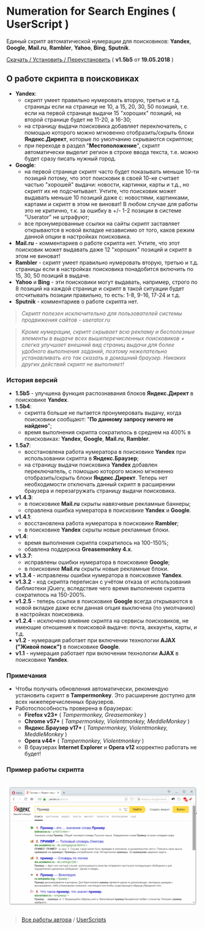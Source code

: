 # Numeration for Search Engines ( UserScript )
Единый скрипт автоматической нумерации для поисковиков: **Yandex**, **Google**, **Mail.ru**, **Rambler**, **Yahoo**, **Bing**, **Sputnik**.

[Скачать / Установить / Переустановить](https://github.com/Eric-Draven/userscripts/raw/master/se-numeration/se-numeration.user.js) ( **v1.5b5** от **19.05.2018** )

## О работе скрипта в поисковиках
* **Yandex**:
  * скрипт умеет правильно нумеровать вторую, третью и т.д. страницы если на странице не 10, а 15, 20, 30, 50 позиций, т.е. если на первой странице выдачи 15 "хороших" позиций, на второй странице будет не 11-20, а 16-30;
  * на страницу выдачи поисковика добавляет переключатель, с помощью которого можно мгновенно отобразить/скрыть блоки **Яндекс.Директ**, которые по умолчанию скрываются скриптом;
  * при переходе в раздел "**Местоположение**", скрипт автоматически выделит регион в строке ввода текста, т.е. можно будет сразу писать нужный город.
* **Google**:
  * на первой странице скрипт часто будет показывать меньше 10-ти позиций потому, что этот поисковик в своей 10-ке считает частью "хорошей" выдачи: новости, картинки, карты и т.д., но скрипт их не подсчитывает. Учтите, что поисковик может выдавать меньше 10 позиций даже с: новостями, картинками, картами и скрипт в этом не виноват! В любом случае для работы это не критично, т.к. за ошибку в +/- 1-2 позиции в системе "Userator" не штрафуют;
  * все пронумерованные ссылки на сайты скрипт заставляет открываются в новой вкладке независимо от того, каков режим данной опции в настройках поисковика.
* **Mail.ru** - комментариев о работе скрипта нет. Учтите, что этот поисковик может выдавать даже 12 "хороших" позиций и скрипт в этом не виноват!
* **Rambler** - скрипт умеет правильно нумеровать вторую, третью и т.д. страницы если в настройках поисковика понадобится включить по 15, 30, 50 позиций в выдаче.
* **Yahoo** и **Bing** - эти поисковики могут выдавать, например, строго по 8 позиций на каждой странице и скрипт в такой ситуации будет отсчитывать позиции правильно, то есть: 1-8, 9-16, 17-24 и т.д.
* **Sputnik** - комментариев о работе скрипта нет.

> _Скрипт полезен исключительно для пользователей системы продвижения сайтов - userator.ru_

> _Кроме нумерации, скрипт скрывает всю рекламу и бесполезные элементы в выдаче всех вышеперечисленных поисковиков + слегка улучшает внешний вид страниц выдачи для более удобного выполнения заданий, поэтому нежелательно устанавливать его так сказать в домашний браузер. Никаких других действий скрипт не выполняет!_

### История версий
* **1.5b5** - улучшена функция распознавания блоков **Яндекс.Директ** в поисковике **Yandex**.
* **1.5b4**:
  * скрипта больше не пытается пронумеровать выдачу, когда поисковики сообщают: "**По данному запросу ничего не найдено**";
  * время выполнения скрипта сократилось в среднем на 400% в поисковиках: **Yandex**, **Google**, **Mail.ru**, **Rambler**.
* **1.5a7**:
  * восстановлена работа нумератора в поисковике **Yandex** при использовании скрипта в **Яндекс.Браузер**;
  * на страницу выдачи поисковика **Yandex** добавлен переключатель, с помощью которого можно мгновенно отобразить/скрыть блоки **Яндекс.Директ**. Теперь нет необходимости отключать данный скрипт в расширении браузера и перезагружать страницу выдачи поисковика.
* **v1.4.3**:
  * в поисковике **Mail.ru** скрыты навязчивые рекламные баннеры;
  * справлена ошибка нумератора в поисковике **Yandex** и **Google**.
* **v1.4.1**:
  * восстановлена работа нумератора в поисковике **Rambler**;
  * в поисковике **Yandex** скрыты новые рекламные блоки.
* **v1.4**:
  * время выполнения скрипта сократилось на 100-150%;
  * обавлена поддержка **Greasemonkey 4.x**.
* **v1.3.7**:
  * исправлены ошибки нумератора в поисковике **Google**;
  * в поисковике **Mail.ru** скрыты новые рекламные блоки.
* **v1.3.4** - исправлены ошибки нумератора в поисковике **Yandex**.
* **v1.3.2** - код скрипта переписан с учётом отказа от использования библиотеки jQuery, вследствие чего время выполнения скрипта сократилось на 150-200%.
* **v1.2.5** - теперь ссылки в поисковике **Google** всегда открываются в новой вкладке даже если данная опция выключена (по умолчанию) в настройках поисковика. 
* **v1.2.4** - исключено влияние скрипта на сервисы поисковиков, не имеющие отношения к поисковой выдаче: почта, аккаунты, карты, и т.д.
* **v1.2** - нумерация работает при включении технологии **AJAX ("Живой поиск")** в поисковике **Google**.
* **v1.1** - нумерация работает при включении технологии **AJAX** в поисковике **Yandex**.

### Примечания
* Чтобы получать обновления автоматически, рекомендую установить скрипт в **Tampermonkey**. Это расширение доступно для всех нижеперечисленных браузеров.
* Работоспособность проверена в браузерах:
  * **Firefox v23+** ( _Tampermonkey, Greasemonkey_ )
  * **Chrome v57+** ( _Tampermonkey, Violentmonkey, MeddleMonkey_ )
  * **Яндекс.Браузер v17+** ( _Tampermonkey, Violentmonkey, MeddleMonkey_ )
  * **Opera v44+** ( _Tampermonkey, Violentmonkey_ )
  * В браузерах **Internet Explorer** и **Opera v12** корректно работать не будет!
### Пример работы скрипта
![Example](https://github.com/Eric-Draven/userscripts/raw/master/se-numeration/images/example.gif)
---
> [Все работы автора](https://github.com/Eric-Draven?tab=repositories) / [UserScripts](https://github.com/Eric-Draven/userscripts)
